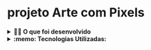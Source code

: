 # projeto Arte com Pixels

<details>
<summary><strong>👨‍💻 O que foi desenvolvido</strong></summary><br />
Neste projeto: implementado um editor de arte com pixels em que a pessoa usuária poderá escolher uma cor em uma paleta de cores e poderá pintar o que quiser em um quadro branco 🎨 🧑‍🎨

 </details>

<details>
  <summary><strong>:memo: Tecnologias Utilizadas:</strong></summary><br />

- Javascript
- CSS 
- HTML

</details> 


